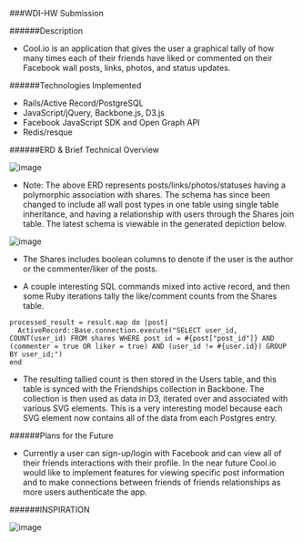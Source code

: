 ###WDI-HW Submission

######Description

- Cool.io is an application that gives the user a graphical tally of how many times each of their friends have liked or commented on their Facebook wall posts, links, photos, and status updates.  

######Technologies Implemented
- Rails/Active Record/PostgreSQL
- JavaScript/jQuery, Backbone.js, D3.js
- Facebook JavaScript SDK and Open Graph API
- Redis/resque

######ERD & Brief Technical Overview

![image](https://lh5.googleusercontent.com/-AcK6eAYiJF8/Uqy2rIgvE3I/AAAAAAAABNo/ng5clqvDF58/w783-h554-no/IMG_20131214_144445407.jpg)

- Note: The above ERD represents posts/links/photos/statuses having a polymorphic association with shares.  The schema has since been changed to include all wall post types in one table using single table inheritance, and having a relationship with users through the Shares join table.  The latest schema is viewable in the generated depiction below.

![image](https://dl.dropboxusercontent.com/u/8073874/Screen%20Shot%202014-01-15%20at%204.24.27%20PM.png)

- The Shares includes boolean columns to denote if the user is the author or the commenter/liker of the posts.

- A couple interesting SQL commands mixed into active record, and then some Ruby iterations tally the like/comment counts from the Shares table.  

```result = ActiveRecord::Base.connection.execute("SELECT post_id FROM shares WHERE user_id = #{user.id} AND author = true")
processed_result = result.map do |post|
  ActiveRecord::Base.connection.execute("SELECT user_id, COUNT(user_id) FROM shares WHERE post_id = #{post["post_id"]} AND (commenter = true OR liker = true) AND (user_id != #{user.id}) GROUP BY user_id;")
end
```
- The resulting tallied count is then stored in the Users table, and this table is synced with the Friendships collection in Backbone.  The collection is then used as data in D3, iterated over and associated with various SVG elements.  This is a very interesting model because each SVG element now contains all of the data from each Postgres entry.  

######Plans for the Future

- Currently a user can sign-up/login with Facebook and can view all of their friends interactions with their profile.  In the near future Cool.io would like to implement features for viewing specific post information and to make connections between friends of friends relationships as more users authenticate the app.

######INSPIRATION

![image](http://blogs.villagevoice.com/music/images/Coolio-575-old.jpg)





